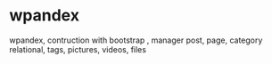 wpandex
=======

wpandex, contruction with bootstrap , manager post, page, category relational, tags, pictures, videos, files
